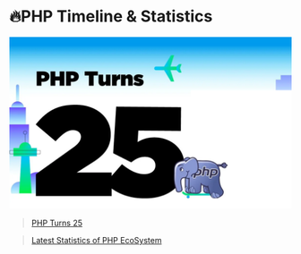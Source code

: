 # 🔥PHP Timeline & Statistics

<img src="./assets/images/php-25.png" alt="php-25" width="700">

> [PHP Turns 25](https://www.jetbrains.com/lp/php-25/)

> [Latest Statistics of PHP EcoSystem](https://www.jetbrains.com/lp/devecosystem-2020/php/)
